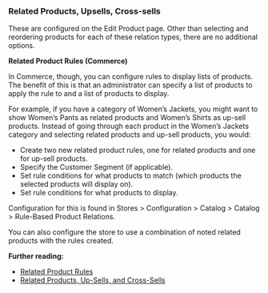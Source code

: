 ### Related Products, Upsells, Cross-sells

These are configured on the Edit Product page. Other than selecting and reordering products for each of these relation types, there are no additional options.

**Related Product Rules (Commerce)**

In Commerce, though, you can configure rules to display lists of products. The benefit of this is that an administrator can specify a list of products to apply the rule to and a list of products to display.

For example, if you have a category of Women’s Jackets, you might want to show Women’s Pants as related products and Women’s Shirts as up-sell products. Instead of going through each product in the Women’s Jackets category and selecting related products and up-sell products, you would:

* Create two new related product rules, one for related products and one for up-sell products.
* Specify the Customer Segment (if applicable).
* Set rule conditions for what products to match (which products the selected products will display on).
* Set rule conditions for what products to display.

Configuration for this is found in Stores > Configuration > Catalog > Catalog > Rule-Based Product Relations.

You can also configure the store to use a combination of noted related products with the rules created.

**Further reading:**

* [Related Product Rules](https://docs.magento.com/user-guide/marketing/product-related-rules.html)
* [Related Products, Up-Sells, and Cross-Sells](https://docs.magento.com/user-guide/catalog/related-products-up-sells-cross-sells.html)
